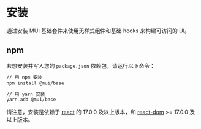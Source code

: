 # 安装

<p class="description">通过安装 MUI 基础套件来使用无样式组件和基础 hooks 来构建可访问的 UI。</p>

## npm

若想安装并写入您的 `package.json` 依赖包，请运行以下命令：

```sh
// 用 npm 安装
npm install @mui/base

// 用 yarn 安装
yarn add @mui/base
```

<!-- #react-peer-version -->

请注意，安装是依赖于 [react](https://www.npmjs.com/package/react) 的 17.0.0 及以上版本，和 [react-dom](https://www.npmjs.com/package/react-dom) >= 17.0.0 及以上版本。
